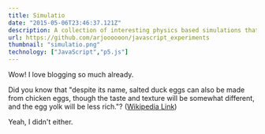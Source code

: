 ```yaml
---
title: Simulatio
date: "2015-05-06T23:46:37.121Z"
description: A collection of interesting physics based simulations that I programmed. Teaches the user about interesting physics based phenomena in an interactive way.
url: https://github.com/arjoooooon/javascript_experiments
thumbnail: "simulatio.png" 
technology: ["JavaScript","p5.js"]
---
```


Wow! I love blogging so much already.

Did you know that "despite its name, salted duck eggs can also be made from
chicken eggs, though the taste and texture will be somewhat different, and the
egg yolk will be less rich."?
([Wikipedia Link](https://en.wikipedia.org/wiki/Salted_duck_egg))

Yeah, I didn't either.
